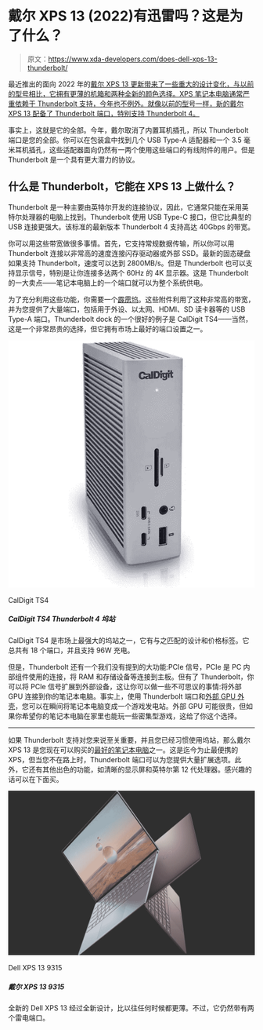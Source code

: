 # 戴尔 XPS 13 (2022)有迅雷吗？这是为了什么？

> 原文：<https://www.xda-developers.com/does-dell-xps-13-thunderbolt/>

最近推出的面向 2022 年的[戴尔 XPS 13 更新带来了一些重大的设计变化，与以前的型号相比，它拥有更薄的机箱和两种全新的颜色选择。XPS 笔记本电脑通常严重依赖于 Thunderbolt 支持，今年也不例外。就像以前的型号一样，新的戴尔 XPS 13 配备了 Thunderbolt 端口，特别支持 Thunderbolt 4。](https://www.xda-developers.com/dell-xps-13-2022/)

事实上，这就是它的全部。今年，戴尔取消了内置耳机插孔，所以 Thunderbolt 端口是您的全部。你可以在包装盒中找到几个 USB Type-A 适配器和一个 3.5 毫米耳机插孔，这些适配器面向仍然有一两个使用这些端口的有线附件的用户。但是 Thunderbolt 是一个具有更大潜力的协议。

## 什么是 Thunderbolt，它能在 XPS 13 上做什么？

Thunderbolt 是一种主要由英特尔开发的连接协议，因此，它通常只能在采用英特尔处理器的电脑上找到。Thunderbolt 使用 USB Type-C 接口，但它比典型的 USB 连接更强大。该标准的最新版本 Thunderbolt 4 支持高达 40Gbps 的带宽。

你可以用这些带宽做很多事情。首先，它支持常规数据传输，所以你可以用 Thunderbolt 连接以非常高的速度连接闪存驱动器或外部 SSD。最新的固态硬盘如果支持 Thunderbolt，速度可以达到 2800MB/s。但是 Thunderbolt 也可以支持显示信号，特别是让你连接多达两个 60Hz 的 4K 显示器。这是 Thunderbolt 的一大卖点——笔记本电脑上的一个端口就可以为整个系统供电。

为了充分利用这些功能，你需要一个[霹雳坞](https://www.xda-developers.com/best-thunderbolt-docks/)。这些附件利用了这种非常高的带宽，并为您提供了大量端口，包括用于外设、以太网、HDMI、SD 读卡器等的 USB Type-A 端口。Thunderbolt dock 的一个很好的例子是 CalDigit TS4——当然，这是一个非常昂贵的选择，但它拥有市场上最好的端口设置之一。

 <picture>![The CalDigit TS4 is one of the most versatile docks around. It only has one regular DisplayPort output, but it has three Thunderbolt downstream ports, multiple USB Type-A and Type-C ports, 2.5Gb Ethernet, SD card readers, and more. Plus, it comes in a sleek metal chassis that feels sturdy.](img/80adf302184416ea56d8c71bbd4ff0cb.png)</picture> 

CalDigit TS4

##### CalDigit TS4 Thunderbolt 4 坞站

CalDigit TS4 是市场上最强大的坞站之一，它有与之匹配的设计和价格标签。它总共有 18 个端口，并且支持 96W 充电。

但是，Thunderbolt 还有一个我们没有提到的大功能:PCIe 信号，PCIe 是 PC 内部组件使用的连接，将 RAM 和存储设备等连接到主板。但有了 Thunderbolt，你可以将 PCIe 信号扩展到外部设备，这让你可以做一些不可思议的事情:将外部 GPU 连接到你的笔记本电脑。事实上，使用 Thunderbolt 端口和[外部 GPU 外壳](https://www.xda-developers.com/best-external-gpus-for-your-laptop/)，您可以在瞬间将笔记本电脑变成一个游戏发电站。外部 GPU 可能很贵，但如果你希望你的笔记本电脑在家里也能玩一些密集型游戏，这给了你这个选择。

* * *

如果 Thunderbolt 支持对您来说至关重要，并且您已经习惯使用坞站，那么戴尔 XPS 13 是您现在可以购买的[最好的笔记本电脑](https://www.xda-developers.com/best-laptops/)之一。这是迄今为止最便携的 XPS，但当您不在路上时，Thunderbolt 端口可以为您提供大量扩展选项。此外，它还有其他出色的功能，如清晰的显示屏和英特尔第 12 代处理器。感兴趣的话可以在下面买。

 <picture>![The new Dell XPS 13 comes with a complete redesign, coming in Sky and Umber colors. It's also the thinnest and lightest XPS laptop ever.](img/08d2cd9cbd9b1f8c7b48bc5c77b18c38.png)</picture> 

Dell XPS 13 9315

##### 戴尔 XPS 13 9315

全新的 Dell XPS 13 经过全新设计，比以往任何时候都更薄。不过，它仍然带有两个雷电端口。